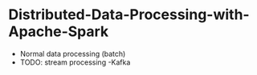 # Distributed-Data-Processing-with-Apache-Spark

- Normal data processing (batch)
- TODO: stream processing
    -Kafka
